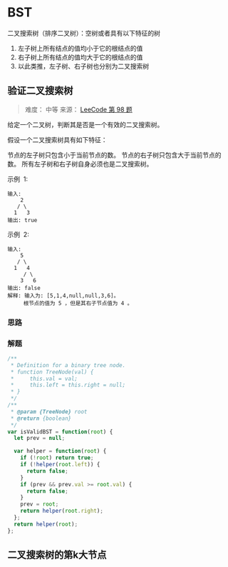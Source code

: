 # BST

二叉搜索树（排序二叉树）：空树或者具有以下特征的树

1. 左子树上所有结点的值均小于它的根结点的值
2. 右子树上所有结点的值均大于它的根结点的值
3. 以此类推，左子树、右子树也分别为二叉搜索树

## 验证二叉搜索树

> 难度： 中等
> 来源： [LeeCode 第 98 题](https://leetcode-cn.com/problems/validate-binary-search-tree)

给定一个二叉树，判断其是否是一个有效的二叉搜索树。

假设一个二叉搜索树具有如下特征：

节点的左子树只包含小于当前节点的数。
节点的右子树只包含大于当前节点的数。
所有左子树和右子树自身必须也是二叉搜索树。

示例  1:

```
输入:
    2
   / \
  1   3
输出: true
```

示例  2:

```
输入:
    5
   / \
  1   4
     / \
    3   6
输出: false
解释: 输入为: [5,1,4,null,null,3,6]。
     根节点的值为 5 ，但是其右子节点值为 4 。
```

### 思路

### 解题

```js
/**
 * Definition for a binary tree node.
 * function TreeNode(val) {
 *     this.val = val;
 *     this.left = this.right = null;
 * }
 */
/**
 * @param {TreeNode} root
 * @return {boolean}
 */
var isValidBST = function(root) {
  let prev = null;

  var helper = function(root) {
    if (!root) return true;
    if (!helper(root.left)) {
      return false;
    }
    if (prev && prev.val >= root.val) {
      return false;
    }
    prev = root;
    return helper(root.right);
  };
  return helper(root);
};
```

## 二叉搜索树的第k大节点
